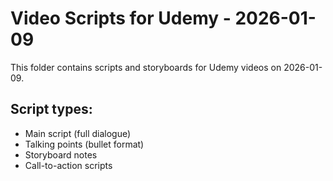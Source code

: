 # Video Scripts for Udemy - 2026-01-09

This folder contains scripts and storyboards for Udemy videos on 2026-01-09.

## Script types:
- Main script (full dialogue)
- Talking points (bullet format)
- Storyboard notes
- Call-to-action scripts
